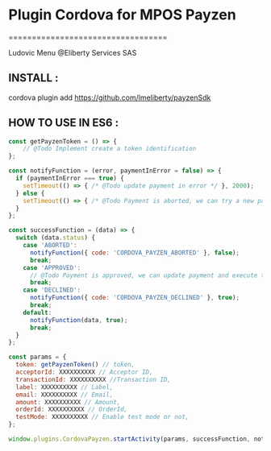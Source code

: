 # Plugin Cordova for MPOS Payzen #
==================================

Ludovic Menu @Eliberty Services SAS

INSTALL :
---------

cordova plugin add https://github.com/lmeliberty/payzenSdk


HOW TO USE IN ES6 :
-------------------

```javascript
const getPayzenToken = () => {
	// @Todo Implement create a token identification
};

const notifyFunction = (error, paymentInError = false) => {  
  if (paymentInError === true) {
    setTimeout(() => { /* @Todo update payment in error */ }, 2000);    
  } else {
    setTimeout(() => { /* @Todo Payment is aborted, we can try a new payment */ }, 2000);
  }
};

const successFunction = (data) => { 
  switch (data.status) {
    case 'ABORTED':
      notifyFunction({ code: 'CORDOVA_PAYZEN_ABORTED' }, false);
      break;
    case 'APPROVED':
      // @Todo Payment is approved, we can update payment and execute the next instructions
      break;
    case 'DECLINED':
      notifyFunction({ code: 'CORDOVA_PAYZEN_DECLINED' }, true);
      break;
    default:
      notifyFunction(data, true);
      break;
  }
};

const params = {
  token: getPayzenToken() // token,
  acceptorId: XXXXXXXXXX // Acceptor ID,
  transactionId: XXXXXXXXXX //Transaction ID,
  label: XXXXXXXXXX // Label,
  email: XXXXXXXXXX // Email,
  amount: XXXXXXXXXX // Amount,
  orderId: XXXXXXXXXX // OrderId,
  testMode: XXXXXXXXXX // Enable test mode or not,
};

window.plugins.CordovaPayzen.startActivity(params, successFunction, notifyFunction);
```